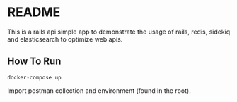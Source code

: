 # README

This is a rails api simple app to demonstrate the usage of rails, redis, sidekiq and elasticsearch to optimize web apis.

## How To Run

`docker-compose up`

Import postman collection and environment (found in the root).
